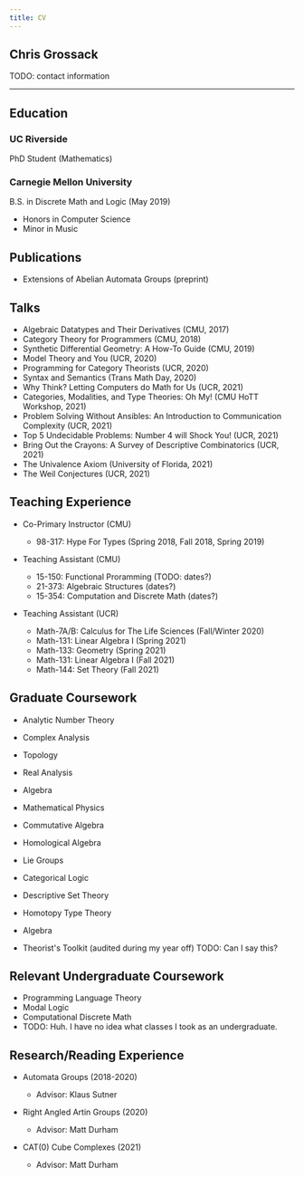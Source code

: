 ```yaml
---
title: CV
---
```


## Chris Grossack

TODO: contact information

---

## Education

### UC Riverside

PhD Student (Mathematics)

### Carnegie Mellon University

B.S. in Discrete Math and Logic (May 2019)
  - Honors in Computer Science
  - Minor in Music

## Publications

- Extensions of Abelian Automata Groups (preprint)

## Talks

- Algebraic Datatypes and Their Derivatives (CMU, 2017)
- Category Theory for Programmers (CMU, 2018)
- Synthetic Differential Geometry: A How-To Guide (CMU, 2019)
- Model Theory and You (UCR, 2020)
- Programming for Category Theorists (UCR, 2020)
- Syntax and Semantics (Trans Math Day, 2020)
- Why Think? Letting Computers do Math for Us (UCR, 2021)
- Categories, Modalities, and Type Theories: Oh My! (CMU HoTT Workshop, 2021)
- Problem Solving Without Ansibles: An Introduction to Communication Complexity (UCR, 2021)
- Top 5 Undecidable Problems: Number 4 will Shock You! (UCR, 2021)
- Bring Out the Crayons: A Survey of Descriptive Combinatorics (UCR, 2021)
- The Univalence Axiom (University of Florida, 2021)
- The Weil Conjectures (UCR, 2021)


## Teaching Experience

- Co-Primary Instructor (CMU)
  - 98-317: Hype For Types (Spring 2018, Fall 2018, Spring 2019)

- Teaching Assistant (CMU)
  - 15-150: Functional Proramming (TODO: dates?)
  - 21-373: Algebraic Structures (dates?)
  - 15-354: Computation and Discrete Math (dates?)

- Teaching Assistant (UCR)
  - Math-7A/B: Calculus for The Life Sciences (Fall/Winter 2020)
  - Math-131: Linear Algebra I (Spring 2021)
  - Math-133: Geometry (Spring 2021)
  - Math-131: Linear Algebra I (Fall 2021)
  - Math-144: Set Theory (Fall 2021)




## Graduate Coursework

- Analytic Number Theory 
- Complex Analysis 
- Topology 
- Real Analysis 
- Algebra 
- Mathematical Physics 
- Commutative Algebra 
- Homological Algebra 
- Lie Groups 

- Categorical Logic 
- Descriptive Set Theory 
- Homotopy Type Theory 
- Algebra 
- Theorist's Toolkit (audited during my year off) TODO: Can I say this?

## Relevant Undergraduate Coursework

- Programming Language Theory
- Modal Logic
- Computational Discrete Math
- TODO: Huh. I have no idea what classes I took as an undergraduate.

## Research/Reading Experience

- Automata Groups (2018-2020)
  - Advisor: Klaus Sutner

- Right Angled Artin Groups (2020)
  - Advisor: Matt Durham

- CAT(0) Cube Complexes (2021)
  - Advisor: Matt Durham
